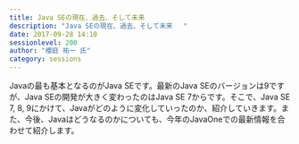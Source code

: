 ```yaml
---
title: Java SEの現在、過去、そして未来　 
description: "Java SEの現在、過去、そして未来　 "
date: 2017-09-28 14:10
sessionlevel: 200
author: "櫻庭 祐一 氏"
category: sessions
---
```

Javaの最も基本となるのがJava SEです。最新のJava SEのバージョンは9ですが、Java SEの開発が大きく変わったのはJava SE 7からです。そこで、Java SE 7, 8, 9にかけて、Javaがどのように変化していったのか、紹介していきます。また、今後、Javaはどうなるのかについても、今年のJavaOneでの最新情報を合わせて紹介します。
